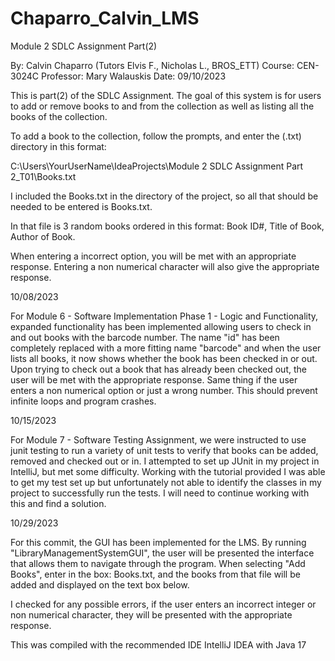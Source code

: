 # Chaparro_Calvin_LMS
Module 2 SDLC Assignment Part(2)

By: Calvin Chaparro (Tutors Elvis F., Nicholas L., BROS_ETT)
Course: CEN-3024C
Professor: Mary Walauskis
Date: 09/10/2023

This is part(2) of the SDLC Assignment. The goal of this system is for users
to add or remove books to and from the collection as well
as listing all the books of the collection. 

To add a book to the collection, follow the prompts, and enter the (.txt) directory in this format:

C:\Users\YourUserName\IdeaProjects\Module 2 SDLC Assignment Part 2_T01\Books.txt

I included the Books.txt in the directory of the project, so all that should be needed to be entered is Books.txt.

In that file is 3 random books ordered in this format: Book ID#, Title of Book, Author of Book.

When entering a incorrect option, you will be met with an appropriate response. Entering a non numerical character will also 
give the appropriate response.

10/08/2023 

For Module 6 - Software Implementation Phase 1 - Logic and Functionality, expanded functionality has been implemented allowing users to check in and out books with the barcode number. The name "id" has been completely replaced with a more fitting name "barcode" and when the user lists all books, it now shows whether the book has been checked in or out. Upon trying to check out a book that has already been checked out, the user will be met with the appropriate response. Same thing if the user enters a non numerical option or just a wrong number. This should prevent infinite loops and program crashes.  


10/15/2023

For Module 7 - Software Testing Assignment, we were instructed to use junit testing to run a variety of unit tests to verify that books can be added, removed and checked out or in. I attempted to set up JUnit in my project in IntelliJ, but met some difficulty. Working with the tutorial provided I was able to get my test set up but unfortunately not able to identify the classes in my project to successfully run the tests. I will need to continue working with this and find a solution.

10/29/2023

For this commit, the GUI has been implemented for the LMS. By running "LibraryManagementSystemGUI", the user will be presented the interface that allows them to navigate through the program. When selecting "Add Books", enter in the box: Books.txt, and the books from that file will be added and displayed on the text box below.

I checked for any possible errors, if the user enters an incorrect integer or non numerical character, they will be presented with the appropriate response.

This was compiled with the recommended IDE IntelliJ IDEA with Java 17

